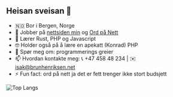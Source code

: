 ## Heisan sveisan 👋

- 🇳🇴 Bor i Bergen, Norge
- 🔭 Jobber på [nettsiden min](https://isak.brunhenriksen.no) og [Ord på Nett](https://isak.brunhenriksen.no/Ord_online)
- 🌱 Lærer Rust, PHP og Javascript
- 🤓 Holder også på å lære en apekatt (Konrad) PHP
- 💬 Spør meg om: programmerings greier
- 📫 Hvordan kontakte meg: 📞 +47 458 48 234 | ✉️ isak@brunhenriksen.net
- ⚡ Fun fact: ord på nett ja det er fett trenger ikke stort budsjett
  
![Top Langs](https://github-readme-stats.vercel.app/api/top-langs/?username=isakbh&layout=compact&hide=ren'py,hack)
